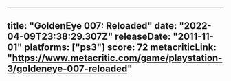 
---
title: "GoldenEye 007: Reloaded"
date: "2022-04-09T23:38:29.307Z"
releaseDate: "2011-11-01"
platforms: ["ps3"]
score: 72
metacriticLink: "https://www.metacritic.com/game/playstation-3/goldeneye-007-reloaded"
---

